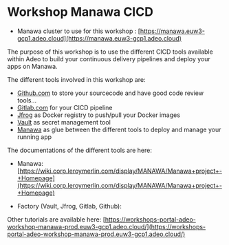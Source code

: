# Workshop Manawa CICD

<!---
* Workshop your are following       : [https://github.com/adeo/Manawa-workshops.git](https://github.com/adeo/Manawa-workshops.git)
-->
* Manawa cluster to use for this workshop           : [https://manawa.euw3-gcp1.adeo.cloud](https://manawa.euw3-gcp1.adeo.cloud)


The purpose of this workshop is to use the different CICD tools available within Adeo to build your continuous delivery pipelines and deploy your apps on Manawa. 


The different tools involved in this workshop are: 

* [Github.com](https://gitlab.com) to store your sourcecode and have good code review tools...
* [Gitlab.com](http://github.com) for your CICD pipeline
* [Jfrog](https://adeo.jfrog.io) as Docker registry to push/pull your Docker images
* [Vault](https://vault.factory.adeo.cloud/ui/) as secret management tool 
* [Manawa](https://manawa.euw3-gcp1.adeo.cloud) as glue between the different tools to deploy and manage your running app 


The documentations of the different tools are here: 

* Manawa: 
[https://wiki.corp.leroymerlin.com/display/MANAWA/Manawa+project+-+Homepage](https://wiki.corp.leroymerlin.com/display/MANAWA/Manawa+project+-+Homepage)

* Factory (Vault, Jfrog, Gitlab, Github):



Other tutorials are available here: 
[https://workshops-portal-adeo-workshop-manawa-prod.euw3-gcp1.adeo.cloud/](https://workshops-portal-adeo-workshop-manawa-prod.euw3-gcp1.adeo.cloud/)